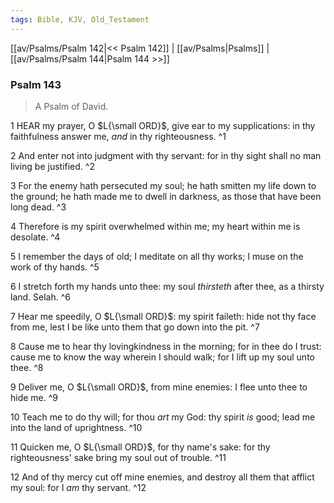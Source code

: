 ```yaml
---
tags: Bible, KJV, Old_Testament
---
```


[[av/Psalms/Psalm 142|<< Psalm 142]] | [[av/Psalms|Psalms]] | [[av/Psalms/Psalm 144|Psalm 144 >>]]

### Psalm 143

> A Psalm of David.

1 HEAR my prayer, O $L{\small ORD}$, give ear to my supplications: in thy faithfulness answer me, _and_ in thy righteousness. ^1

2 And enter not into judgment with thy servant: for in thy sight shall no man living be justified. ^2

3 For the enemy hath persecuted my soul; he hath smitten my life down to the ground; he hath made me to dwell in darkness, as those that have been long dead. ^3

4 Therefore is my spirit overwhelmed within me; my heart within me is desolate. ^4

5 I remember the days of old; I meditate on all thy works; I muse on the work of thy hands. ^5

6 I stretch forth my hands unto thee: my soul _thirsteth_ after thee, as a thirsty land. Selah. ^6

7 Hear me speedily, O $L{\small ORD}$: my spirit faileth: hide not thy face from me, lest I be like unto them that go down into the pit. ^7

8 Cause me to hear thy lovingkindness in the morning; for in thee do I trust: cause me to know the way wherein I should walk; for I lift up my soul unto thee. ^8

9 Deliver me, O $L{\small ORD}$, from mine enemies: I flee unto thee to hide me. ^9

10 Teach me to do thy will; for thou _art_ my God: thy spirit _is_ good; lead me into the land of uprightness. ^10

11 Quicken me, O $L{\small ORD}$, for thy name's sake: for thy righteousness' sake bring my soul out of trouble. ^11

12 And of thy mercy cut off mine enemies, and destroy all them that afflict my soul: for I _am_ thy servant. ^12
